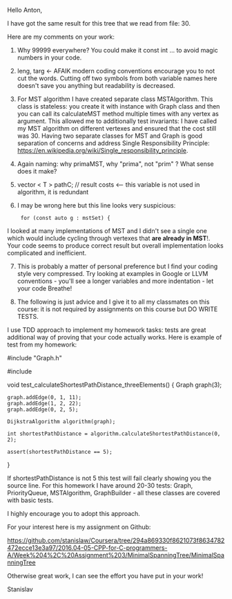 Hello Anton,

I have got the same result for this tree that we read from file: 30.

Here are my comments on your work:

1) Why 99999 everywhere? You could make it const int ... to avoid magic numbers in your code.

2) leng, targ <- AFAIK modern coding conventions encourage you to not cut the words. Cutting off two symbols from both variable names here doesn't save you anything but readability is decreased.

3) For MST algorithm I have created separate class MSTAlgorithm. This class is stateless: you create it with instance with Graph class and then you can call its calculateMST method multiple times with any vertex as argument. This allowed me to additionally test invariants: I have called my MST algorithm on different vertexes and ensured that the cost still was 30. Having two separate classes for MST and Graph is good separation of concerns and address Single Responsibility Principle: https://en.wikipedia.org/wiki/Single_responsibility_principle.

4) Again naming: why primaMST, why "prima", not "prim" ? What sense does it make?

5) vector < T >  pathC;    // result costs <-- this variable is not used in algorithm, it is redundant

6) I may be wrong here but this line looks very suspicious:

        for (const auto g : mstSet) {

I looked at many implementations of MST and I didn't see a single one which would include cycling through vertexes that **are already in MST**!. Your code seems to produce correct result but overall implementation looks complicated and inefficient.

7) This is probably a matter of personal preference but I find your coding style very compressed. Try looking at examples in Google or LLVM conventions - you'll see a longer variables and more indentation - let your code Breathe!

8) The following is just advice and I give it to all my classmates on this course: it is not required by assignments on this course but DO WRITE TESTS.

I use TDD approach to implement my homework tasks: tests are great additional way of proving that your code actually works. Here is example of test from my homework:

#include "Graph.h"

#include <cassert>

void test_calculateShortestPathDistance_threeElements() {
    Graph graph(3);

    graph.addEdge(0, 1, 11);
    graph.addEdge(1, 2, 22);
    graph.addEdge(0, 2, 5);

    DijkstraAlgorithm algorithm(graph);

    int shortestPathDistance = algorithm.calculateShortestPathDistance(0, 2);

    assert(shortestPathDistance == 5);
}

If shortestPathDistance is not 5 this test will fail clearly showing you the source line. For this homework I have around 20-30 tests: Graph, PriorityQueue, MSTAlgorithm, GraphBuilder - all these classes are covered with basic tests.

I highly encourage you to adopt this approach.

For your interest here is my assignment on Github:

https://github.com/stanislaw/Coursera/tree/294a869330f8621073f8634782472ecce13e3a97/2016.04-05-CPP-for-C-programmers-A/Week%204%2C%20Assignment%203/MinimalSpanningTree/MinimalSpanningTree

Otherwise great work, I can see the effort you have put in your work! 

Stanislav
